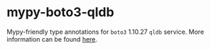 # mypy-boto3-qldb

Mypy-friendly type annotations for `boto3` 1.10.27 `qldb` service.
More information can be found [here](https://github.com/vemel/mypy_boto3).
